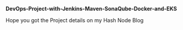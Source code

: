 **DevOps-Project-with-Jenkins-Maven-SonaQube-Docker-and-EKS**

Hope you got the Project details on my Hash Node Blog
